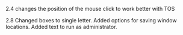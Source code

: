 2.4 changes the position of the mouse click to work better with TOS 

2.8 Changed boxes to single letter. Added options for saving window locations. Added text to run as administrator.
